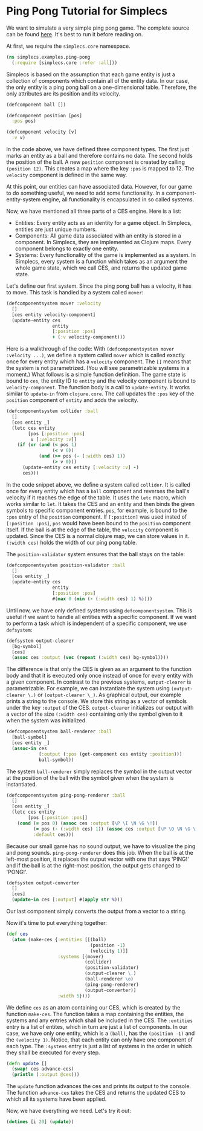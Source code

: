 # Ping Pong Tutorial for Simplecs

We want to simulate a very simple ping pong game.
The complete source can be found [here](../src/simplecs/examples/ping_pong.clj).
It's best to run it before reading on.

At first, we require the `simplecs.core` namespace.

``` clojure
(ns simplecs.examples.ping-pong
  (:require [simplecs.core :refer :all]))
````

Simplecs is based on the assumption that each game entity is just a collection of components
which contain all of the entity data. In our case, the only entity is a ping pong ball on a
one-dimensional table. Therefore, the only attributes are its position and its velocity.

```clojure
(defcomponent ball [])

(defcomponent position [pos]
  :pos pos)

(defcomponent velocity [v]
  :v v)
```

In the code above, we have defined three component types. The first just marks an entity as a
ball and therefore contains no data. The second holds the position of the ball. A new
`position` component is created by calling `(position 12)`. This creates a map where the key
`:pos` is mapped to 12. The `velocity` component is defined in the same way.

At this point, our entities can have associated data. However, for our game to do something
useful, we need to add some functionality. In a component-entity-system engine, all
functionality is encapsulated in so called systems.

Now, we have mentioned all three parts of a CES engine. Here is a list:
* Entities: Every entity acts as an identity for a game object. In Simplecs, entities are just unique numbers.
* Components: All game data associated with an entity is stored in a component. In Simplecs, they are implemented as Clojure maps. Every component belongs to exactly one entity.
* Systems: Every functionality of the game is implemented as a system. In Simplecs, every system is a function which takes as an argument the whole game state, which we call CES, and returns the updated game state.

Let's define our first system. Since the ping pong ball has a velocity, it has to move. This
task is handled by a system called `mover`:

``` clojure
(defcomponentsystem mover :velocity
  []
  [ces entity velocity-component]
  (update-entity ces
                 entity
                 [:position :pos]
                 + (:v velocity-component)))
```

Here is a walkthrough of the code: With `(defcomponentsysten mover :velocity ...)`, we define
a system called `mover` which is called exactly once for every entity which has a `velocity`
component. The `[]` means that the system is not parametrized. (You will see parametrizable
systems in a moment.) What follows is a simple function definition. The game state is bound
to `ces`, the entity ID to `entity` and the velocity component is bound to
`velocity-component`. The function body is a call to `update-entity`. It works similar to
`update-in` from `clojure.core`. The call updates the `:pos` key of the `position` component of
`entity` and adds the velocity.

```clojure
(defcomponentsystem collider :ball
  []
  [ces entity _]
  (letc ces entity
        [pos [:position :pos]
         v [:velocity :v]]
    (if (or (and (< pos 1)
                 (< v 0))
            (and (>= pos (- (:width ces) 1))
                 (> v 0)))
      (update-entity ces entity [:velocity :v] -)
      ces)))
```

In the code snippet above, we define a system called `collider`. It is called once for every
entity which has a `ball` component and reverses the ball's velocity if it reaches the edge
of the table. It uses the `letc` macro, which works similar to `let`.
It takes the CES and an entity and then binds the given symbols to specific component entries.
`pos`, for example, is bound to the `:pos` entry of the `position` component. If `[:position]`
was used insted of `[:position :pos]`, `pos` would have been bound to the `position` component
itself. If the ball is at the edge of the table, the `velocity` component is updated. Since
the CES is a normal clojure map, we can store values in it. `(:width ces)` holds the width of
our ping pong table.

The `position-validator` system ensures that the ball stays on the table:

``` clojure
(defcomponentsystem position-validator :ball
  []
  [ces entity _]
  (update-entity ces
                 entity
                 [:position :pos]
                 #(max 0 (min (- (:width ces) 1) %))))
```

Until now, we have only defined systems using `defcomponentsystem`. This is useful if we want
to handle all entities with a specific component. If we want to perform a task which is
independent of a specific component, we use `defsystem`:

``` clojure
(defsystem output-clearer
  [bg-symbol]
  [ces]
  (assoc ces :output (vec (repeat (:width ces) bg-symbol))))
```

The difference is that only the CES is given as an argument to the function body and that it
is executed only once instead of once for every entity with a given component. In contrast to
the previous systems, `output-clearer` is parametrizable. For example, we can instantiate the
system using `(output-clearer \.)` or `(output-clearer \_)`. As graphical output, our example
prints a string to the console. We store this string as a vector of symbols under the key
`:output` of the CES. `output-clearer` initializes our output with a vector of the size
`(:width ces)` containing only the symbol given to it when the system was initialized.

``` clojure
(defcomponentsystem ball-renderer :ball
  [ball-symbol]
  [ces entity _]
  (assoc-in ces
            [:output (:pos (get-component ces entity :position))]
            ball-symbol))
```

The system `ball-renderer` simply replaces the symbol in the output vector at the position of
the ball with the symbol given when the system is instantiated.

``` clojure
(defcomponentsystem ping-pong-renderer :ball
  []
  [ces entity _]
  (letc ces entity
        [pos [:position :pos]]
    (cond (= pos 0) (assoc ces :output [\P \I \N \G \!])
          (= pos (- (:width ces) 1)) (assoc ces :output [\P \O \N \G \!])
          :default ces)))
```

Because our small game has no sound output, we have to visualize the ping and pong sounds.
`ping-pong-renderer` does this job. When the ball is at the left-most position, it replaces
the output vector with one that says 'PING!' and if the ball is at the right-most position,
the output gets changed to 'PONG!'.

``` clojure
(defsystem output-converter
  []
  [ces]
  (update-in ces [:output] #(apply str %)))
```

Our last component simply converts the output from a vector to a string.

Now it's time to put everything together:

``` clojure
(def ces
  (atom (make-ces {:entities [[(ball)
                               (position -1)
                               (velocity 1)]]
                   :systems [(mover)
                             (collider)
                             (position-validator)
                             (output-clearer \.)
                             (ball-renderer \o)
                             (ping-pong-renderer)
                             (output-converter)]
                   :width 5})))
```

We define `ces` as an atom containing our CES, which is created by the function `make-ces`.
The function takes a map containing the entities, the systems and any entries which shall be
included in the CES. The `:entities` entry is a list of entites, which in turn are just a
list of components. In our case, we have only one entity, which is a `(ball)`, has the
`(position -1)` and the `(velocity 1)`. Notice, that each entity can only have one component
of each type. The `:systems` entry is just a list of systems in the order in which they shall
be executed for every step.

``` clojure
(defn update []
  (swap! ces advance-ces)
  (println (:output @ces)))
```

The `update` function advances the ces and prints its output to the console. The function
`advance-ces` takes the CES and returns the updated CES to which all its systems have been
applied.

Now, we have everything we need. Let's try it out:

``` clojure
(dotimes [i 20] (update))
```
